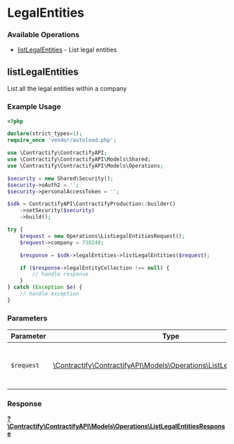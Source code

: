 # LegalEntities


### Available Operations

* [listLegalEntities](#listlegalentities) - List legal entities

## listLegalEntities

List all the legal entities within a company

### Example Usage

```php
<?php

declare(strict_types=1);
require_once 'vendor/autoload.php';

use \Contractify\ContractifyAPI;
use \Contractify\ContractifyAPI\Models\Shared;
use \Contractify\ContractifyAPI\Models\Operations;

$security = new Shared\Security();
$security->oAuth2 = '';
$security->personalAccessToken = '';

$sdk = ContractifyAPI\ContractifyProduction::builder()
    ->setSecurity($security)
    ->build();

try {
    $request = new Operations\ListLegalEntitiesRequest();
    $request->company = 730248;

    $response = $sdk->legalEntities->listLegalEntities($request);

    if ($response->legalEntityCollection !== null) {
        // handle response
    }
} catch (Exception $e) {
    // handle exception
}
```

### Parameters

| Parameter                                                                                                                     | Type                                                                                                                          | Required                                                                                                                      | Description                                                                                                                   |
| ----------------------------------------------------------------------------------------------------------------------------- | ----------------------------------------------------------------------------------------------------------------------------- | ----------------------------------------------------------------------------------------------------------------------------- | ----------------------------------------------------------------------------------------------------------------------------- |
| `$request`                                                                                                                    | [\Contractify\ContractifyAPI\Models\Operations\ListLegalEntitiesRequest](../../models/operations/ListLegalEntitiesRequest.md) | :heavy_check_mark:                                                                                                            | The request object to use for the request.                                                                                    |


### Response

**[?\Contractify\ContractifyAPI\Models\Operations\ListLegalEntitiesResponse](../../models/operations/ListLegalEntitiesResponse.md)**

